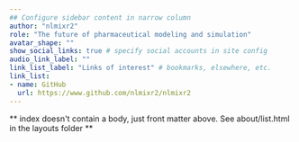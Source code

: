 ```yaml
---
## Configure sidebar content in narrow column
author: "nlmixr2"
role: "The future of pharmaceutical modeling and simulation"
avatar_shape: ""
show_social_links: true # specify social accounts in site config
audio_link_label: ""
link_list_label: "Links of interest" # bookmarks, elsewhere, etc.
link_list:
- name: GitHub
  url: https://www.github.com/nlmixr2/nlmixr2
---
```


** index doesn't contain a body, just front matter above.
See about/list.html in the layouts folder **